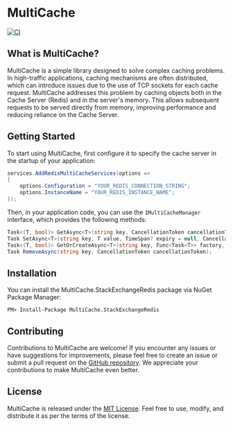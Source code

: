# MultiCache

[![CI](https://github.com/fehmianac/MultiCache/actions/workflows/tests.yml/badge.svg)](https://github.com/fehmianac/MultiCache/actions?query=workflow/tests)

## What is MultiCache?

MultiCache is a simple library designed to solve complex caching problems. In high-traffic applications, caching mechanisms are often distributed, which can introduce issues due to the use of TCP sockets for each cache request. MultiCache addresses this problem by caching objects both in the Cache Server (Redis) and in the server's memory. This allows subsequent requests to be served directly from memory, improving performance and reducing reliance on the Cache Server.

## Getting Started

To start using MultiCache, first configure it to specify the cache server in the startup of your application:

```csharp
services.AddRedisMultiCacheServices(options =>
{
    options.Configuration = "YOUR_REDIS_CONNECTION_STRING";
    options.InstanceName = "YOUR_REDIS_INSTANCE_NAME";
});
```

Then, in your application code, you can use the `IMultiCacheManager` interface, which provides the following methods:

```csharp
Task<(T, bool)> GetAsync<T>(string key, CancellationToken cancellationToken = default);
Task SetAsync<T>(string key, T value, TimeSpan? expiry = null, CancellationToken token = default);
Task<(T, bool)> GetOrCreateAsync<T>(string key, Func<Task<T>> factory, TimeSpan? expiry = null, CancellationToken cancellationToken = default);
Task RemoveAsync(string key, CancellationToken cancellationToken);
```

## Installation

You can install the MultiCache.StackExchangeRedis package via NuGet Package Manager:

```
PM> Install-Package MultiCache.StackExchangeRedis
```

## Contributing

Contributions to MultiCache are welcome! If you encounter any issues or have suggestions for improvements, please feel free to create an issue or submit a pull request on the [GitHub repository](https://github.com/fehmianac/MultiCache). We appreciate your contributions to make MultiCache even better.

## License

MultiCache is released under the [MIT License](https://github.com/fehmianac/MultiCache/blob/main/LICENSE). Feel free to use, modify, and distribute it as per the terms of the license.
